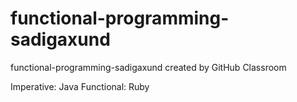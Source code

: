 # functional-programming-sadigaxund
functional-programming-sadigaxund created by GitHub Classroom

Imperative: Java
Functional: Ruby
